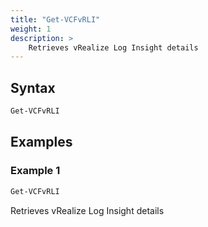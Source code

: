 ```yaml
---
title: "Get-VCFvRLI"
weight: 1
description: >
    Retrieves vRealize Log Insight details
---
```


## Syntax
``` powershell
Get-VCFvRLI
```
## Examples
### Example 1
``` powershell
Get-VCFvRLI
```
Retrieves vRealize Log Insight details
